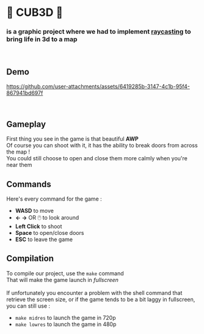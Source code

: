 # 🔫 **CUB3D** 🔫

### **is a graphic project where we had to implement [raycasting](https://en.wikipedia.org/wiki/Ray_casting) to bring life in 3d to a map**

<br>

## Demo

https://github.com/user-attachments/assets/6419285b-3147-4c1b-95f4-867941bd697f

<br>

## Gameplay

First thing you see in the game is that beautiful **AWP**\
Of course you can shoot with it, it has the ability to break doors from across the map !\
You could still choose to open and close them more calmly when you're near them

## Commands

Here's every command for the game :
- **WASD** to move
- **← →** OR 🖱️ to look around
- **Left Click** to shoot
- **Space** to open/close doors
- **ESC** to leave the game

## Compilation
To compile our project, use the `make` command\
That will make the game launch in *fullscreen*\
\
If unfortunately you encounter a problem with the shell command that retrieve the screen size, or if the game tends to be a bit laggy in fullscreen, you can still use :
- `make midres` to launch the game in 720p
- `make lowres` to launch the game in 480p
